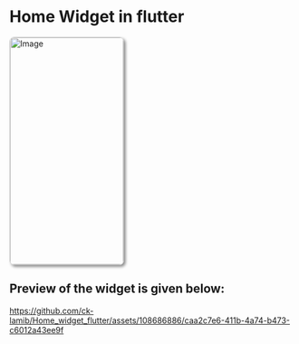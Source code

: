 # Home Widget in flutter
<img src="https://github.com/ck-lamib/Home_widget_flutter/assets/108686886/1fbb9a1c-3e84-452f-8498-a1b5c6a061c8" alt="Image" width="200" height="400" style="border: 1px solid #ccc; border-radius: 8px; box-shadow: 3px 3px 5px #888888;">


## Preview of the widget is given below:

https://github.com/ck-lamib/Home_widget_flutter/assets/108686886/caa2c7e6-411b-4a74-b473-c6012a43ee9f

